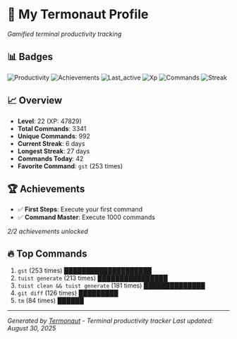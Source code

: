 # 🚀 My Termonaut Profile

*Gamified terminal productivity tracking*

## 📊 Badges

![Productivity](https://img.shields.io/badge/Productivity-80.0%25-green?style=flat-square&logo=terminal&logoColor=white) ![Achievements](https://img.shields.io/badge/Achievements-5%2F10-blue?style=flat-square&logo=terminal&logoColor=white) ![Last_active](https://img.shields.io/badge/Last+Active-5h+ago-green?style=flat-square&logo=terminal&logoColor=white) ![Xp](https://img.shields.io/badge/XP-Level+22+%2847829%2F52900%29-blue?style=flat-square&logo=terminal&logoColor=white) ![Commands](https://img.shields.io/badge/Commands-3341-blue?style=flat-square&logo=terminal&logoColor=white) ![Streak](https://img.shields.io/badge/Streak-6+days-green?style=flat-square&logo=terminal&logoColor=white) 

## 📈 Overview

- **Level**: 22 (XP: 47829)
- **Total Commands**: 3341
- **Unique Commands**: 992
- **Current Streak**: 6 days
- **Longest Streak**: 27 days
- **Commands Today**: 42
- **Favorite Command**: `gst` (253 times)

## 🏆 Achievements

- ✅ **First Steps**: Execute your first command
- ✅ **Command Master**: Execute 1000 commands

*2/2 achievements unlocked*

## 🔥 Top Commands

1. `gst` (253 times) ████████████████████
2. `tuist generate` (213 times) ████████████████
3. `tuist clean && tuist generate` (181 times) ██████████████
4. `git diff` (126 times) █████████
5. `tm` (84 times) ██████

---

*Generated by [Termonaut](https://github.com/oiahoon/termonaut) - Terminal productivity tracker*
*Last updated: August 30, 2025*
